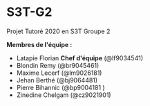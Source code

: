 # S3T-G2
Projet Tutoré 2020 en S3T Groupe 2 

**Membres de l'équipe :** 
- Latapie Florian **Chef d'équipe** (@lf9034541)
- Blondin Remy (@br9045461)
- Maxime Lecerf (@lm9026181)
- Jehan Berthé (@bj9064481)
- Pierre Bihannic (@bp9004181 )
- Zinedine Chelgam (@cz9021901) 